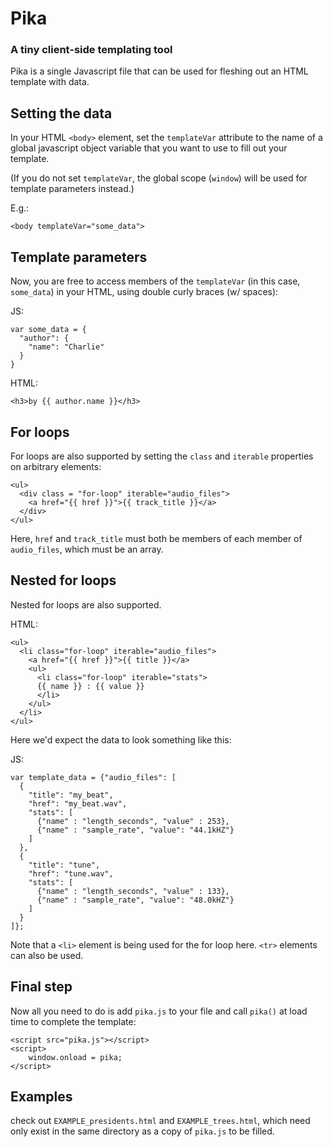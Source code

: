 # Pika

### A tiny client-side templating tool


Pika is a single Javascript file that can be used for fleshing out an HTML template with data.

## Setting the data

In your HTML `<body>` element, set the `templateVar` attribute to the name of a global javascript object variable that you want to use to fill out your template. 

(If you do not set `templateVar`, the global scope (`window`) will be used for template parameters instead.)

E.g.:

```
<body templateVar="some_data">
```


## Template parameters

Now, you are free to access members of the `templateVar` (in this case, `some_data`) in your HTML, using double curly braces (w/ spaces):


JS:
```
var some_data = {
  "author": {
    "name": "Charlie"
  }
}
```
HTML:
```
<h3>by {{ author.name }}</h3>
```

## For loops

For loops are also supported by setting the `class` and `iterable` properties on arbitrary elements:

```
<ul>
  <div class = "for-loop" iterable="audio_files">
    <a href="{{ href }}">{{ track_title }}</a>
  </div>
</ul>
```

Here, `href` and `track_title` must both be members of each member of `audio_files`, which must be an array. 


## Nested for loops

Nested for loops are also supported. 

HTML:
```
<ul>
  <li class="for-loop" iterable="audio_files">
	<a href="{{ href }}">{{ title }}</a>
	<ul>
      <li class="for-loop" iterable="stats">
	  {{ name }} : {{ value }}
	  </li>
	</ul>
  </li>
</ul>
```

Here we'd expect the data to look something like this:

JS:
```
var template_data = {"audio_files": [
  {
    "title": "my_beat",
    "href": "my_beat.wav",
	"stats": [
	  {"name" : "length_seconds", "value" : 253},
	  {"name" : "sample_rate", "value": "44.1kHZ"}
    ]
  },
  {
	"title": "tune",
	"href": "tune.wav",
	"stats": [
	  {"name" : "length_seconds", "value" : 133},
	  {"name" : "sample_rate", "value": "48.0kHZ"}
    ]
  }
]};
```

Note that a `<li>` element is being used for the for loop here. `<tr>` elements can also be used. 

## Final step
Now all you need to do is add `pika.js` to your file and call `pika()` at load time to complete the template:

```
<script src="pika.js"></script>
<script>
	window.onload = pika;
</script>
```


## Examples

check out `EXAMPLE_presidents.html` and `EXAMPLE_trees.html`, which need only exist in the same directory as a copy of `pika.js` to be filled. 
